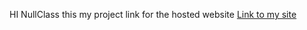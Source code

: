 HI NullClass this my project link for the hosted website 
[Link to my site](https://66d9f56db00b1b5e22d31dd1--sensational-tartufo-2d4ae4.netlify.app/)
